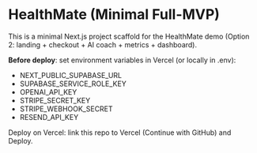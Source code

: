 # HealthMate (Minimal Full-MVP)

This is a minimal Next.js project scaffold for the HealthMate demo (Option 2: landing + checkout + AI coach + metrics + dashboard).

**Before deploy**: set environment variables in Vercel (or locally in .env):
- NEXT_PUBLIC_SUPABASE_URL
- SUPABASE_SERVICE_ROLE_KEY
- OPENAI_API_KEY
- STRIPE_SECRET_KEY
- STRIPE_WEBHOOK_SECRET
- RESEND_API_KEY

Deploy on Vercel: link this repo to Vercel (Continue with GitHub) and Deploy.

